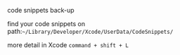 code snippets back-up

find your code snippets on path:`~/Library/Developer/Xcode/UserData/CodeSnippets/`

more detail in Xcode  `command + shift + L`
